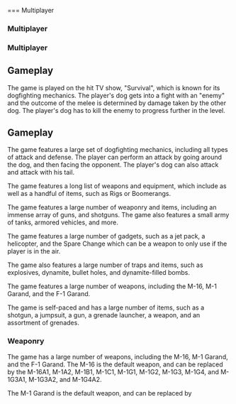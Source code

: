 
===
Multiplayer

### Multiplayer

### Multiplayer

## Gameplay

The game is played on the hit TV show, "Survival", which is known for its dogfighting mechanics. The player's dog gets into a fight with an "enemy" and the outcome of the melee is determined by damage taken by the other dog. The player's dog has to kill the enemy to progress further in the level.

## Gameplay

The game features a large set of dogfighting mechanics, including all types of attack and defense. The player can perform an attack by going around the dog, and then facing the opponent. The player's dog can also attack and attack with his tail.

The game features a long list of weapons and equipment, which include as well as a handful of items, such as Rigs or Boomerangs.

The game features a large number of weaponry and items, including an immense array of guns, and shotguns. The game also features a small army of tanks, armored vehicles, and more.

The game features a large number of gadgets, such as a jet pack, a helicopter, and the Spare Change which can be a weapon to only use if the player is in the air.

The game also features a large number of traps and items, such as explosives, dynamite, bullet holes, and dynamite-filled bombs.

The game features a large number of weapons, including the M-16, M-1 Garand, and the F-1 Garand.

The game is self-paced and has a large number of items, such as a shotgun, a jumpsuit, a gun, a grenade launcher, a weapon, and an assortment of grenades.

### Weaponry

The game has a large number of weapons, including the M-16, M-1 Garand, and the F-1 Garand. The M-16 is the default weapon, and can be replaced by the M-16A1, M-1A2, M-1B1, M-1C1, M-1G1, M-1G2, M-1G3, M-1G4, and M-1G3A1, M-1G3A2, and M-1G4A2.

The M-1 Garand is the default weapon, and can be replaced by

